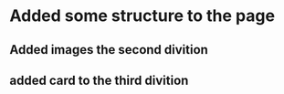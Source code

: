 # Added some structure to the page

## Added images the second divition

## added card to the third divition
